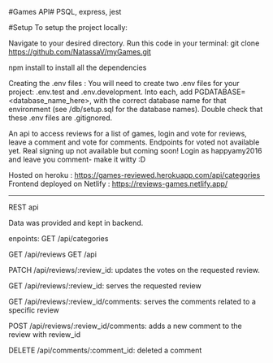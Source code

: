 #Games API#  PSQL, express, jest

#Setup
To setup the project locally:

Navigate to your desired directory.
Run this code in your terminal: git clone https://github.com/NatassaV/myGames.git

npm install to install all the dependencies

Creating the .env files :
You will need to create two .env files for your project: .env.test and .env.development.
Into each, add PGDATABASE=<database_name_here>, with the correct database name for that environment (see /db/setup.sql for the database names). Double check that these .env files are .gitignored.

An api to access reviews for a list of games, login and vote for reviews, leave a comment and vote for comments.
Endpoints for voted not available yet. Real signing up not available but coming soon!
Login as happyamy2016 and leave you comment- make it witty :D

Hosted on heroku : https://games-reviewed.herokuapp.com/api/categories
Frontend deployed on Netlify : https://reviews-games.netlify.app/
___________________________________________________________________________________________________
REST api

Data was provided and kept in backend. 

enpoints: GET /api/categories

GET /api/reviews GET /api

PATCH /api/reviews/:review_id: updates the votes on the requested review.

GET /api/reviews/:review_id: serves the requested review

GET /api/reviews/:review_id/comments: serves the comments related to a specific review

POST /api/reviews/:review_id/comments: adds a new comment to the review with review_id

DELETE /api/comments/:comment_id: deleted a comment
